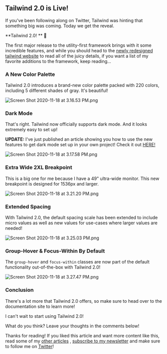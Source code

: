 ## Tailwind 2.0 is Live!

If you've been following along on Twitter, Tailwind was hinting that something big was coming. Today we get the reveal.

**Tailwind 2.0! ** 🥳

The first major release to the utility-first framework brings with it some incredible features, and while you should head to the  [newly redesigned tailwind website](https://tailwindcss.com/)  to read all of the juicy details, if you want a list of my favorite additions to the framework, keep reading...

###  A New Color Palette

Tailwind 2.0 introduces a brand-new color palette packed with 220 colors, including 5 different shades of gray. It's beautiful! 


![Screen Shot 2020-11-18 at 3.16.53 PM.png](https://cdn.hashnode.com/res/hashnode/image/upload/v1605734222322/MnyoMskbw.png)


### Dark Mode

That's right. Tailwind now officially supports dark mode. And it looks extremely easy to set up! 

**UPDATE:** I've just published an article showing you how to use the new features to get dark mode set up in your own project! Check it out  [HERE!](https://blog.braydoncoyer.dev/how-to-implement-dark-mode-with-tailwind-v20)  


![Screen Shot 2020-11-18 at 3.17.58 PM.png](https://cdn.hashnode.com/res/hashnode/image/upload/v1605734286106/C0crC4tXp.png)


### Extra Wide 2XL Breakpoint

This is a big one for me because I have a 49" ultra-wide monitor. This new breakpoint is designed for 1536px and larger.


![Screen Shot 2020-11-18 at 3.21.20 PM.png](https://cdn.hashnode.com/res/hashnode/image/upload/v1605734491707/231poqlx9.png)


### Extended Spacing

With Tailwind 2.0, the default spacing scale has been extended to include micro values as well as new values for use-cases where larger values are needed!


![Screen Shot 2020-11-18 at 3.25.03 PM.png](https://cdn.hashnode.com/res/hashnode/image/upload/v1605734712264/TDjbu8WVA.png)


### Group-Hover & Focus-Within By Default

The `group-hover` and `focus-within` classes are now part of the default functionality out-of-the-box with Tailwind 2.0!


![Screen Shot 2020-11-18 at 3.27.47 PM.png](https://cdn.hashnode.com/res/hashnode/image/upload/v1605734875081/bKX5HEEXK.png)



### Conclusion

There's a lot more that Tailwind 2.0 offers, so make sure to head over to the documentation site to learn more!

I can't wait to start using Tailwind 2.0! 

What do you think? Leave your thoughts in the comments below!

Thanks for reading! If you liked this article and want more content like this, read some of my [other articles](https://blog.braydoncoyer.dev/) , [subscribe to my newsletter](https://braydoncoyer.dev/newsletter/) and make sure to follow me on [Twitter](https://twitter.com/BraydonCoyer)!